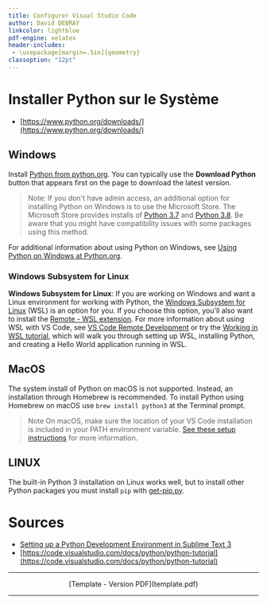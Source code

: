 ```yaml
---
title: Configurer Visual Studio Code
author: David DEBRAY
linkcolor: lightblue
pdf-engine: xelatex
header-includes:
 - \usepackage[margin=.5in]{geometry}
classoption: "12pt"
---
```

<link rel="icon" href="favicon.png" type="image/png" />

# Installer Python sur le Système
- [https://www.python.org/downloads/](https://www.python.org/downloads/)

## Windows
Install [Python from python.org](https://www.python.org/downloads/). You can typically use the **Download Python** button that appears first on the page to download the latest version.

> Note: If you don't have admin access, an additional option for installing Python on Windows is to use the Microsoft Store. The Microsoft Store provides installs of [Python 3.7](https://www.microsoft.com/en-us/p/python-37/9nj46sx7x90p) and [Python 3.8](https://www.microsoft.com/en-us/p/python-38/9mssztt1n39l). Be aware that you might have compatibility issues with some packages using this method.

For additional information about using Python on Windows, see [Using Python on Windows at Python.org](https://docs.python.org/3.7/using/windows.html).

### Windows Subsystem for Linux
**Windows Subsystem for Linux**: If you are working on Windows and want a Linux environment for working with Python, the [Windows Subsystem for Linux](https://docs.microsoft.com/windows/wsl/about) (WSL) is an option for you. If you choose this option, you'll also want to install the [Remote - WSL extension](https://marketplace.visualstudio.com/items?itemName=ms-vscode-remote.remote-wsl). For more information about using WSL with VS Code, see [VS Code Remote Development](https://code.visualstudio.com/docs/remote/remote-overview) or try the [Working in WSL tutorial](https://code.visualstudio.com/docs/remote/wsl-tutorial), which will walk you through setting up WSL, installing Python, and creating a Hello World application running in WSL.

## MacOS
The system install of Python on macOS is not supported. Instead, an installation through Homebrew is recommended. To install Python using Homebrew on macOS use ``brew install python3`` at the Terminal prompt.

> Note On macOS, make sure the location of your VS Code installation is included in your PATH environment variable. [See these setup instructions](https://code.visualstudio.com/docs/setup/mac#_launching-from-the-command-line) for more information.

## LINUX
The built-in Python 3 installation on Linux works well, but to install other Python packages you must install ``pip`` with [get-pip.py](https://pip.pypa.io/en/stable/installing/#installing-with-get-pip-py).


# Sources

- [Setting up a Python Development Environment in Sublime Text 3](https://www.youtube.com/watch?v=xFciV6Ew5r4)
- [https://code.visualstudio.com/docs/python/python-tutorial](https://code.visualstudio.com/docs/python/python-tutorial)

---

<p style="text-align: center"> [Template - Version PDF](template.pdf) </p>

---

